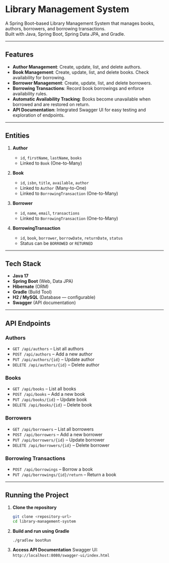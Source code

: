 # Library Management System

A Spring Boot–based Library Management System that manages books, authors, borrowers, and borrowing transactions.  
Built with Java, Spring Boot, Spring Data JPA, and Gradle.

---

## Features

- **Author Management**: Create, update, list, and delete authors.
- **Book Management**: Create, update, list, and delete books. Check availability for borrowing.
- **Borrower Management**: Create, update, list, and delete borrowers.
- **Borrowing Transactions**: Record book borrowings and enforce availability rules.
- **Automatic Availability Tracking**: Books become unavailable when borrowed and are restored on return.
- **API Documentation**: Integrated Swagger UI for easy testing and exploration of endpoints.

---

## Entities

1. **Author**
   - `id`, `firstName`, `lastName`, `books`
   - Linked to `Book` (One-to-Many)

2. **Book**
   - `id`, `isbn`, `title`, `available`, `author`
   - Linked to `Author` (Many-to-One)
   - Linked to `BorrowingTransaction` (One-to-Many)

3. **Borrower**
   - `id`, `name`, `email`, `transactions`
   - Linked to `BorrowingTransaction` (One-to-Many)

4. **BorrowingTransaction**
   - `id`, `book`, `borrower`, `borrowDate`, `returnDate`, `status`
   - Status can be `BORROWED` or `RETURNED`

---

## Tech Stack

- **Java 17**
- **Spring Boot** (Web, Data JPA)
- **Hibernate** (ORM)
- **Gradle** (Build Tool)
- **H2 / MySQL** (Database — configurable)
- **Swagger** (API documentation)

---

## API Endpoints

### Authors
- `GET /api/authors` – List all authors
- `POST /api/authors` – Add a new author
- `PUT /api/authors/{id}` – Update author
- `DELETE /api/authors/{id}` – Delete author

### Books
- `GET /api/books` – List all books
- `POST /api/books` – Add a new book
- `PUT /api/books/{id}` – Update book
- `DELETE /api/books/{id}` – Delete book

### Borrowers
- `GET /api/borrowers` – List all borrowers
- `POST /api/borrowers` – Add a new borrower
- `PUT /api/borrowers/{id}` – Update borrower
- `DELETE /api/borrowers/{id}` – Delete borrower

### Borrowing Transactions
- `POST /api/borrowings` – Borrow a book
- `PUT /api/borrowings/{id}/return` – Return a book

---

## Running the Project

1. **Clone the repository**
   ```bash
   git clone <repository-url>
   cd library-management-system
2. **Build and run using Gradle**
   ```bash
   ./gradlew bootRun
3. **Access API Documentation**
   Swagger UI: `http://localhost:8080/swagger-ui/index.html`
